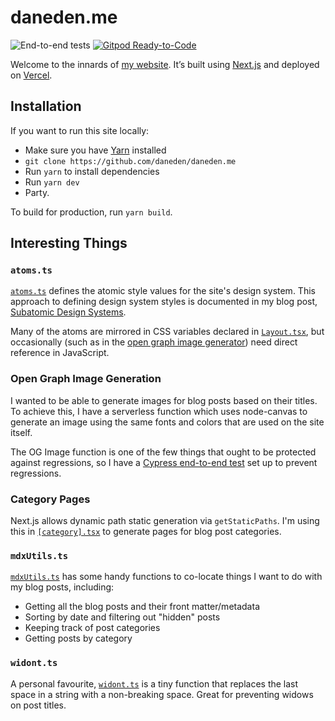 # daneden.me

![End-to-end tests](https://github.com/daneden/daneden.me/workflows/End-to-end%20tests/badge.svg)
[![Gitpod Ready-to-Code](https://img.shields.io/badge/Gitpod-ready--to--code-blue?logo=gitpod)](https://gitpod.io/#https://github.com/daneden/daneden.me)

Welcome to the innards of [my website](http://daneden.me). It’s built using
[Next.js](http://nextjs.org/) and deployed on [Vercel](https://vercel.com/home).

## Installation

If you want to run this site locally:

-   Make sure you have [Yarn](https://yarnpkg.com/en/) installed
-   `git clone https://github.com/daneden/daneden.me`
-   Run `yarn` to install dependencies
-   Run `yarn dev`
-   Party.

To build for production, run `yarn build`.

## Interesting Things

### `atoms.ts`

[`atoms.ts`](https://github.com/daneden/daneden.me/blob/main/components/designSystem/atoms.ts)
defines the atomic style values for the site's design system. This approach to
defining design system styles is documented in my blog post,
[Subatomic Design Systems](https://daneden.me/blog/2018/subatomic-design-systems).

Many of the atoms are mirrored in CSS variables declared in
[`Layout.tsx`](https://github.com/daneden/daneden.me/blob/main/components/Layout.tsx),
but occasionally (such as in the
[open graph image generator](#open-graph-image-generation)) need direct
reference in JavaScript.

### Open Graph Image Generation

I wanted to be able to generate images for blog posts based on their titles. To
achieve this, I have a serverless function which uses node-canvas to generate an
image using the same fonts and colors that are used on the site itself.

The OG Image function is one of the few things that ought to be protected
against regressions, so I have a
[Cypress end-to-end test](https://github.com/daneden/daneden.me/blob/main/cypress/integration/openGraphImage.spec.js)
set up to prevent regressions.

### Category Pages

Next.js allows dynamic path static generation via `getStaticPaths`. I'm using
this in
[`[category].tsx`](https://github.com/daneden/daneden.me/blob/main/pages/blog/%5Bcategory%5D.tsx)
to generate pages for blog post categories.

### `mdxUtils.ts`

[`mdxUtils.ts`](https://github.com/daneden/daneden.me/blob/main/utils/mdxUtils.ts)
has some handy functions to co-locate things I want to do with my blog posts,
including:

-   Getting all the blog posts and their front matter/metadata
-   Sorting by date and filtering out "hidden" posts
-   Keeping track of post categories
-   Getting posts by category

### `widont.ts`

A personal favourite,
[`widont.ts`](https://github.com/daneden/daneden.me/blob/main/utils/widont.ts)
is a tiny function that replaces the last space in a string with a non-breaking
space. Great for preventing widows on post titles.
